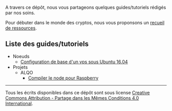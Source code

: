A travers ce dépôt, nous vous partageons quelques guides/tutoriels rédigés par nos soins.

Pour débuter dans le monde des cryptos, nous vous proponsons un [recueil de ressources](Recueil-pour-debutant.md).

## Liste des guides/tutoriels
- Noeuds
	- [Configuration de base d'un vps sous Ubuntu 16.04](noeuds/Configuration%20de%20base%20d'un%20vps%20sous%20ubuntu%2016.04.md)
- Projets
	- ALQO
		- [Compiler le node pour Raspberry](Projets/ALQO/Compiler_le_node_pour_rapsberry.md)

------------
Tous les écrits disponibles dans ce dépôt sont sous license [Creative Commons Attribution - Partage dans les Mêmes Conditions 4.0 International](https://creativecommons.org/licenses/by-sa/4.0/deed.fr "Licence Creative Commons Attribution - Partage dans les Mêmes Conditions 4.0 International").
